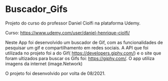 # Buscador_Gifs

Projeto do curso do professor Daniel Ciolfi na plataforma Udemy. 

Curso: https://www.udemy.com/user/daniel-henrique-ciolfi/

Neste App foi desenvolvido um buscador de Gif, com as funcionalidades de pesquisar um gif e compartilhamento em redes sociais. A API que foi utilizada no projeto foi a do Gif( https://developers.giphy.com/) e o site que foram ultizados para buscar os Gifs foi: https://giphy.com/. O app utiliza imagens da internet (image.Network)

O projeto foi desenvolvido por volta de 08/2021.
